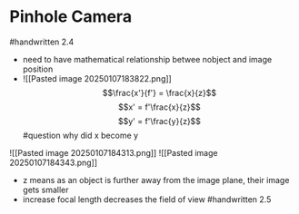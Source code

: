 # Pinhole Camera
#handwritten
2.4
- need to have mathematical relationship betwee nobject and image position
- ![[Pasted image 20250107183822.png]]
$$\frac{x'}{f'} = \frac{x}{z}$$
$$x' = f'\frac{x}{z}$$
$$y' = f'\frac{y}{z}$$
#question why did x become y

![[Pasted image 20250107184313.png]]
![[Pasted image 20250107184343.png]]

- z means as an object is further away from the image plane, their image gets smaller
- increase focal length decreases the field of view
#handwritten 2.5
